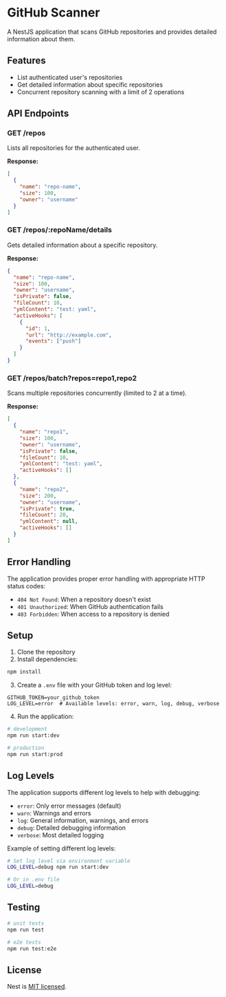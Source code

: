 # GitHub Scanner

A NestJS application that scans GitHub repositories and provides detailed information about them.

## Features

- List authenticated user's repositories
- Get detailed information about specific repositories
- Concurrent repository scanning with a limit of 2 operations

## API Endpoints

### GET /repos
Lists all repositories for the authenticated user.

**Response:**
```json
[
  {
    "name": "repo-name",
    "size": 100,
    "owner": "username"
  }
]
```

### GET /repos/:repoName/details
Gets detailed information about a specific repository.

**Response:**
```json
{
  "name": "repo-name",
  "size": 100,
  "owner": "username",
  "isPrivate": false,
  "fileCount": 10,
  "ymlContent": "test: yaml",
  "activeHooks": [
    {
      "id": 1,
      "url": "http://example.com",
      "events": ["push"]
    }
  ]
}
```

### GET /repos/batch?repos=repo1,repo2
Scans multiple repositories concurrently (limited to 2 at a time).

**Response:**
```json
[
  {
    "name": "repo1",
    "size": 100,
    "owner": "username",
    "isPrivate": false,
    "fileCount": 10,
    "ymlContent": "test: yaml",
    "activeHooks": []
  },
  {
    "name": "repo2",
    "size": 200,
    "owner": "username",
    "isPrivate": true,
    "fileCount": 20,
    "ymlContent": null,
    "activeHooks": []
  }
]
```

## Error Handling

The application provides proper error handling with appropriate HTTP status codes:

- `404 Not Found`: When a repository doesn't exist
- `401 Unauthorized`: When GitHub authentication fails
- `403 Forbidden`: When access to a repository is denied

## Setup

1. Clone the repository
2. Install dependencies:
```bash
npm install
```

3. Create a `.env` file with your GitHub token and log level:
```
GITHUB_TOKEN=your_github_token
LOG_LEVEL=error  # Available levels: error, warn, log, debug, verbose
```

4. Run the application:
```bash
# development
npm run start:dev

# production
npm run start:prod
```

## Log Levels

The application supports different log levels to help with debugging:

- `error`: Only error messages (default)
- `warn`: Warnings and errors
- `log`: General information, warnings, and errors
- `debug`: Detailed debugging information
- `verbose`: Most detailed logging

Example of setting different log levels:
```bash
# Set log level via environment variable
LOG_LEVEL=debug npm run start:dev

# Or in .env file
LOG_LEVEL=debug
```

## Testing

```bash
# unit tests
npm run test

# e2e tests
npm run test:e2e
```


## License

Nest is [MIT licensed](https://github.com/nestjs/nest/blob/master/LICENSE).
